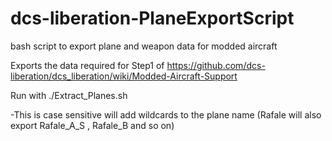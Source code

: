 # dcs-liberation-PlaneExportScript
bash script to export plane and weapon data for modded aircraft

Exports the data required for Step1 of 
https://github.com/dcs-liberation/dcs_liberation/wiki/Modded-Aircraft-Support

Run with 
./Extract_Planes.sh <Plane-Name>

-This is case sensitive will add wildcards to the plane name (Rafale will also export Rafale_A_S , Rafale_B and so on)

